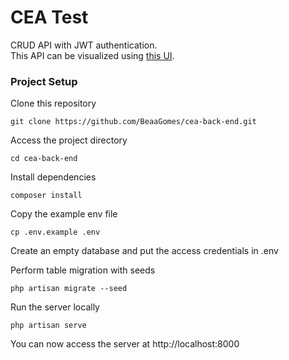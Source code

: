 # CEA Test
CRUD API with JWT authentication.  
This API can be visualized using [this UI](https://github.com/BeaaGomes/cea-front-end). 
    
### Project Setup

Clone this repository

    git clone https://github.com/BeaaGomes/cea-back-end.git

Access the project directory

    cd cea-back-end

Install dependencies

    composer install

Copy the example env file

    cp .env.example .env

Create an empty database and put the access credentials in .env

Perform table migration with seeds

    php artisan migrate --seed

Run the server locally

    php artisan serve

You can now access the server at http://localhost:8000
